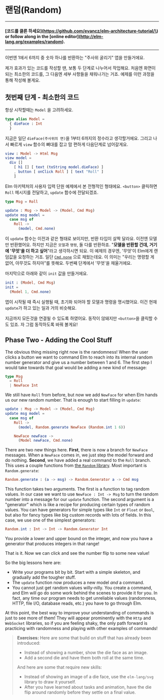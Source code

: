 # 랜덤\(Random\)

---

#### [코드를 클론 하세요](https://github.com/evancz/elm-architecture-tutorial/\) or follow along in the [online editor]\(http://elm-lang.org/examples/random).

---

이번엔 1에서 6까지 중 숫자 하나를 반환하는 "주사위 굴리기" 앱을 만들거에요.

제가 효과가 있는 코드를 작성할 땐, 보통 두 단계로 나누어서 작업해요. 처음엔 화면이 되는 최소한의 코드를, 그 다음엔 세부 사항들을 채워나가는 거죠. 예제를 이런 과정을 통해 작성해 볼게요.

## 첫번째 단계 - 최소한의 코드

항상 시작할때는 `Model` 을 고려하세요.

```elm
type alias Model =
  { dieFace : Int
  }
```

지금은 일단 `dieFace(주사위의 면)`을 1부터 6까지의 정수라고 생각할거에요. 그리고 나서 빠르게 `view` 함수의 뼈대를 잡고 맘 편하게 다음단계로 넘어갈게요.

```elm
view : Model -> Html Msg
view model =
  div []
    [ h1 [] [ text (toString model.dieFace) ]
    , button [ onClick Roll ] [ text "Roll" ]
    ]
```

Elm 아키텍처의 사용자 입력 단원 예제에서 본 전형적인 형태에요. `<button>` 클릭하면  `Roll` 메시지를 전달하고, `update` 함수에 전달되겠죠.

```elm
type Msg = Roll

update : Msg -> Model -> (Model, Cmd Msg)
update msg model =
  case msg of
    Roll ->
      (model, Cmd.none)
```

이 `update` 함수는 이전과 같은 형태로 보이지만, 반환 타입이 살짝 달라요. 이전엔 모델만 반환했어요. 하지만 지금은 `모델`과 `명령`, 둘 다를 반환하죠. "**모델을 반환할 건데, 거기에 '무엇'을 더 하고 싶어**"라고 생각하시면 되요. 이 예제의 경우엔, '무엇'이 Elm에게 랜덤값을 요청하는 거죠. 일단 [`Cmd.none`](https://www.gitbook.com/book/kyunooh/elm/edit#) 으로 채웠는데요. 이 의미는 "우리는 명령할 게 없어, 아무것도 하지마"를 뜻해요. 두번째 단계에서 '무엇'을 채울거에요.

마지막으로 아래와 같이 `init` 값을 만들거에요.

```elm
init : (Model, Cmd Msg)
init =
  (Model 1, Cmd.none)
```

앱이 시작될 때 즉시 실행될 때, 초기화 되어야 할 모델과 명령을 명시했어요. 이건 현재 `update`가 하고 있는 일과 거의 비슷해요.

지금까지 모든것을 연결될 수 있도록 하였어요. 동작이 않돼지만 `<button>`을 클릭할 수도 있죠. 자 그럼 동작하도록 바꿔 볼게요!

## Phase Two - Adding the Cool Stuff

The obvious thing missing right now is the randomness! When the user clicks a button we want to command Elm to reach into its internal random number generator and give us a number between 1 and 6. The first step I would take towards that goal would be adding a new kind of message:

```elm
type Msg
  = Roll
  | NewFace Int
```

We still have `Roll` from before, but now we add `NewFace` for when Elm hands us our new random number. That is enough to start filling in `update`:

```elm
update : Msg -> Model -> (Model, Cmd Msg)
update msg model =
  case msg of
    Roll ->
      (model, Random.generate NewFace (Random.int 1 6))

    NewFace newFace ->
      (Model newFace, Cmd.none)
```

There are two new things here. **First**, there is now a branch for `NewFace` messages. When a `NewFace` comes in, we just step the model forward and do nothing. **Second**, we have added a real command to the `Roll` branch. This uses a couple functions from [the `Random` library](http://package.elm-lang.org/packages/elm-lang/core/latest/Random). Most important is `Random.generate`:

```elm
Random.generate : (a -> msg) -> Random.Generator a -> Cmd msg
```

This function takes two arguments. The first is a function to tag random values. In our case we want to use `NewFace : Int -> Msg` to turn the random number into a message for our `update` function. The second argument is a "generator" which is like a recipe for producing certain types of random values. You can have generators for simple types like `Int` or `Float` or `Bool`, but also for fancy types like big custom records with lots of fields. In this case, we use one of the simplest generators:

```elm
Random.int : Int -> Int -> Random.Generator Int
```

You provide a lower and upper bound on the integer, and now you have a generator that produces integers in that range!

That is it. Now we can click and see the number flip to some new value!

So the big lessons here are:

* Write your programs bit by bit. Start with a simple skeleton, and gradually add the tougher stuff.
* The `update` function now produces a new model _and_ a command.
* You cannot just get random values willy-nilly. You create a command, and Elm will go do some work behind the scenes to provide it for you. In fact, any time our program needs to get unreliable values \(randomness, HTTP, file I/O, database reads, etc.\) you have to go through Elm.

At this point, the best way to improve your understanding of commands is just to see more of them! They will appear prominently with the `Http` and `WebSocket` libraries, so if you are feeling shaky, the only path forward is practicing with randomness and playing with other examples of commands!

> **Exercises:** Here are some that build on stuff that has already been introduced:
>
> * Instead of showing a number, show the die face as an image.
> * Add a second die and have them both roll at the same time.
>
> And here are some that require new skills:
>
> * Instead of showing an image of a die face, use the `elm-lang/svg` library to draw it yourself.
> * After you have learned about tasks and animation, have the die flip around randomly before they settle on a final value.



